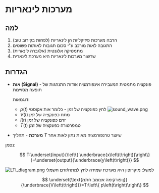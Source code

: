 # מערכות לינאריות 

## למה
1. הרבה מערכות פיזיקליות הן לינאריות (לפחות בקירוב טוב)
2. התגובה לאות מורכב ע"י סכום תגובות לאותות פשוטים
3. מתמטיקה אלגנטית (אלגברה לינארית)
4. שרשור מערכות לינאריות היא מערכת לינארית

## הגדרות
* **אות (Signal)** - פונקציה מתמטית המעבירה אינפורמציה אודות התנהגות של תופעה מסויימת

    דוגמאות:
  * $p(t)$ לחץ כפונקציה של זמן - כלומר אות אקוסטי
  ![sound_wave.png](sound_wave.png)
  * $V(t)$ מתח כפונקציה של זמן
  * $I(t)$ זרם כפונקציה של זמן 
  * $T(t)$ טמפרטורה כפונקציה של זמן
* **מערכת** - תהליך $T$ שיוצר טרנפורמציה מאות נתון לאות אחר

נסמן:

$$
T:\underset{input}{\left\{ \underbrace{x\left(t\right)}\right\} }=\underset{output}{\underbrace{y\left(t\right)}}
$$

![LTI_diagram.png](LTI_diagram.png)
למשל: מיקרופון היא מערכת שמירה לחץ למתח/זרם חשמלי

$$
\underset{\text{ןופורקימה אצומב חתמ}}{\underbrace{V\left(t\right)}}=T:\left\{ p\left(t\right)\right\} 
$$